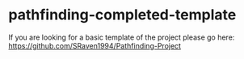 # pathfinding-completed-template
If you are looking for a basic template of the project please go here: https://github.com/SRaven1994/Pathfinding-Project
